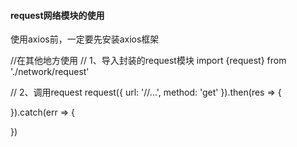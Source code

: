 #### request网络模块的使用
使用axios前，一定要先安装axios框架

//在其他地方使用
//	1、导入封装的request模块
import {request} from './network/request'

//	2、调用request
request({
  url: '//...',
  method: 'get'
}).then(res => {
  
}).catch(err => {
  
})

